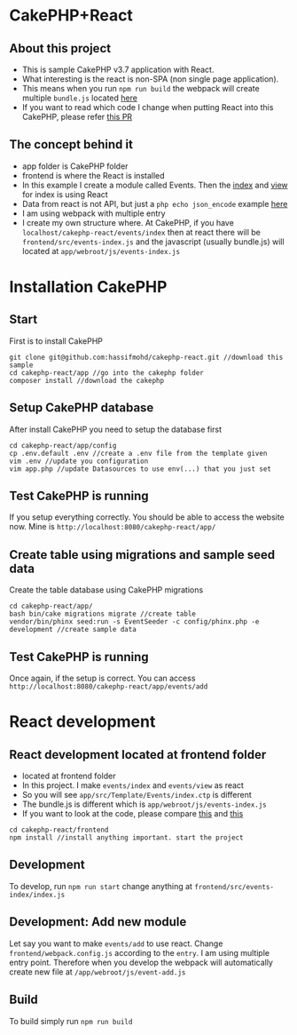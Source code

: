 # CakePHP+React

## About this project

- This is sample CakePHP v3.7 application with React.
- What interesting is the react is non-SPA (non single page application).
- This means when you run `npm run build` the webpack will create multiple `bundle.js` located [here](https://github.com/hassifmohd/cakephp-react/tree/master/app/webroot/js)
- If you want to read which code I change when putting React into this CakePHP, please refer [this PR](https://github.com/hassifmohd/cakephp-react/pull/2/files)

## The concept behind it

- app folder is CakePHP folder
- frontend is where the React is installed
- In this example I create a module called Events. Then the [index](https://github.com/hassifmohd/cakephp-react/blob/master/app/src/Template/Events/index.ctp#L20) and [view](https://github.com/hassifmohd/cakephp-react/blob/master/app/src/Template/Events/view.ctp#L23) for index is using React
- Data from react is not API, but just a `php echo json_encode` example [here](https://github.com/hassifmohd/cakephp-react/blob/master/app/src/Template/Events/view.ctp#L21)
- I am using webpack with multiple entry
- I create my own structure where. At CakePHP, if you have `localhost/cakephp-react/events/index` then at react there will be `frontend/src/events-index.js` and the javascript (usually bundle.js) will located at `app/webroot/js/events-index.js`

# Installation CakePHP

## Start

First is to install CakePHP

```
git clone git@github.com:hassifmohd/cakephp-react.git //download this sample
cd cakephp-react/app //go into the cakephp folder
composer install //download the cakephp
```

## Setup CakePHP database

After install CakePHP you need to setup the database first

```
cd cakephp-react/app/config
cp .env.default .env //create a .env file from the template given
vim .env //update you configuration
vim app.php //update Datasources to use env(...) that you just set
```

## Test CakePHP is running

If you setup everything correctly. You should be able to access the website now. Mine is `http://localhost:8080/cakephp-react/app/`

## Create table using migrations and sample seed data

Create the table database using CakePHP migrations

```
cd cakephp-react/app/
bash bin/cake migrations migrate //create table
vendor/bin/phinx seed:run -s EventSeeder -c config/phinx.php -e development //create sample data
```

## Test CakePHP is running

Once again, if the setup is correct. You can access `http://localhost:8080/cakephp-react/app/events/add`

# React development

## React development located at frontend folder

- located at frontend folder
- In this project. I make `events/index` and `events/view` as react
- So you will see `app/src/Template/Events/index.ctp` is different
- The bundle.js is different which is `app/webroot/js/events-index.js`
- If you want to look at the code, please compare [this](https://github.com/hassifmohd/cakephp-react/blob/installation/frontend/src/events-index/index.js) and [this](https://github.com/hassifmohd/cakephp-react/blob/installation/frontend/webpack.config.js#L6)

```
cd cakephp-react/frontend
npm install //install anything important. start the project
```

## Development

To develop, run `npm run start` change anything at `frontend/src/events-index/index.js`

## Development: Add new module

Let say you want to make `events/add` to use react. Change `frontend/webpack.config.js` according to the `entry`. I am using multiple entry point. Therefore when you develop the webpack will automatically create new file at `/app/webroot/js/event-add.js`

## Build

To build simply run `npm run build`
